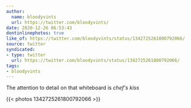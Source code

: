 ```yaml
---
author:
  name: bloodyvints
  url: https://twitter.com/bloodyvints/
date: 2020-12-26 06:53:43
dontinlinephotos: true
like_of: https://twitter.com/bloodyvints/status/1342725261800792066/
source: twitter
syndicated:
- type: twitter
  url: https://twitter.com/bloodyvints/status/1342725261800792066/
tags:
- bloodyvints
---
```


The attention to detail on that whiteboard is *chef's kiss* 

{{< photos 1342725261800792066 >}}